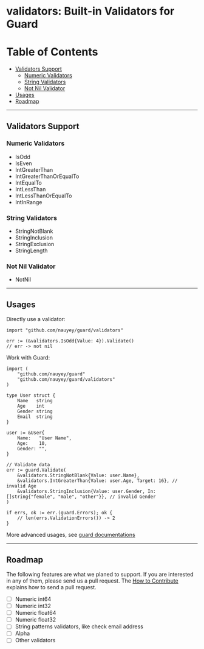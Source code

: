 validators: Built-in Validators for Guard
=========================================

Table of Contents
=================

* [Validators Support](#validators-support)
    * [Numeric Validators](#numeric-validators)
    * [String Validators](#string-validators)
    * [Not Nil Validator](#not-nil-validator)
* [Usages](#usages)
* [Roadmap](#roadmap)

---------------------------------------

## Validators Support

### Numeric Validators

* IsOdd
* IsEven
* IntGreaterThan
* IntGreaterThanOrEqualTo
* IntEqualTo
* IntLessThan
* IntLessThanOrEqualTo
* IntInRange

### String Validators

* StringNotBlank
* StringInclusion
* StringExclusion
* StringLength

### Not Nil Validator

* NotNil

---------------------------------------

## Usages

Directly use a validator:
```golang
import "github.com/nauyey/guard/validators"

err := (&validators.IsOdd{Value: 4}).Validate()
// err -> not nil
```

Work with Guard:
```golang
import (
	"github.com/nauyey/guard"
	"github.com/nauyey/guard/validators"
)

type User struct {
	Name   string
	Age    int
	Gender string
	Email  string
}

user := &User{
	Name:   "User Name",
	Age:    10,
	Gender: "",
}

// Validate data
err := guard.Validate(
	&validators.StringNotBlank{Value: user.Name},
	&validators.IntGreaterThan{Value: user.Age, Target: 16}, // invalid Age
	&validators.StringInclusion{Value: user.Gender, In: []string{"female", "male", "other"}}, // invalid Gender
)

if errs, ok := err.(guard.Errors); ok {
	// len(errs.ValidationErrors()) -> 2
}
```

More advanced usages, see [guard documentations](../README.md)

--------------------------------------------------------------

## Roadmap

The following features are what we planed to support. If you are interested in any of them, please send us a pull request. The [How to Contribute](../README.md#how-to-contribute) explains how to send a pull request.

- [ ] Numeric int64
- [ ] Numeric int32
- [ ] Numeric float64
- [ ] Numeric float32
- [ ] String patterns validators, like check email address
- [ ] Alpha
- [ ] Other validators
